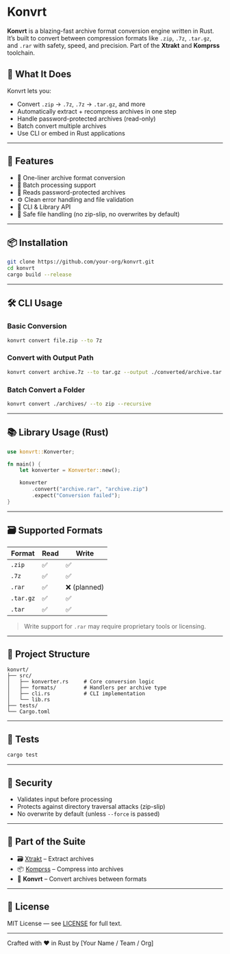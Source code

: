 # Konvrt

**Konvrt** is a blazing-fast archive format conversion engine written in Rust. It’s built to convert between compression formats like `.zip`, `.7z`, `.tar.gz`, and `.rar` with safety, speed, and precision. Part of the **Xtrakt** and **Komprss** toolchain.

## 🔁 What It Does

Konvrt lets you:

- Convert `.zip` → `.7z`, `.7z` → `.tar.gz`, and more
- Automatically extract + recompress archives in one step
- Handle password-protected archives (read-only)
- Batch convert multiple archives
- Use CLI or embed in Rust applications

---

## 🚀 Features

- 🔄 One-liner archive format conversion
- 📂 Batch processing support
- 🔐 Reads password-protected archives
- ⚙️ Clean error handling and file validation
- 🧰 CLI & Library API
- 🧼 Safe file handling (no zip-slip, no overwrites by default)

---

## 📦 Installation

```bash
git clone https://github.com/your-org/konvrt.git
cd konvrt
cargo build --release
````

---

## 🛠️ CLI Usage

### Basic Conversion

```bash
konvrt convert file.zip --to 7z
```

### Convert with Output Path

```bash
konvrt convert archive.7z --to tar.gz --output ./converted/archive.tar.gz
```

### Batch Convert a Folder

```bash
konvrt convert ./archives/ --to zip --recursive
```

---

## 📚 Library Usage (Rust)

```rust
use konvrt::Konverter;

fn main() {
    let konverter = Konverter::new();

    konverter
        .convert("archive.rar", "archive.zip")
        .expect("Conversion failed");
}
```

---

## 🗃️ Supported Formats

| Format    | Read | Write       |
| --------- | ---- | ----------- |
| `.zip`    | ✅    | ✅           |
| `.7z`     | ✅    | ✅           |
| `.rar`    | ✅    | ❌ (planned) |
| `.tar.gz` | ✅    | ✅           |
| `.tar`    | ✅    | ✅           |

> Write support for `.rar` may require proprietary tools or licensing.

---

## 📁 Project Structure

```
konvrt/
├── src/
│   ├── konverter.rs     # Core conversion logic
│   ├── formats/         # Handlers per archive type
│   ├── cli.rs           # CLI implementation
│   └── lib.rs
├── tests/
└── Cargo.toml
```

---

## 🧪 Tests

```bash
cargo test
```

---

## 🔐 Security

* Validates input before processing
* Protects against directory traversal attacks (zip-slip)
* No overwrite by default (unless `--force` is passed)

---

## 🤝 Part of the Suite

* 🗃 [Xtrakt](https://github.com/your-org/xtrakt) – Extract archives
* 📦 [Komprss](https://github.com/your-org/komprss) – Compress into archives
* 🔄 **Konvrt** – Convert archives between formats

---

## 📄 License

MIT License — see [LICENSE](LICENSE) for full text.

---

Crafted with ❤️ in Rust by \[Your Name / Team / Org]
